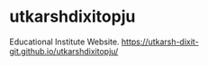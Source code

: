 # utkarshdixitopju
Educational Institute Website.
https://utkarsh-dixit-git.github.io/utkarshdixitopju/
